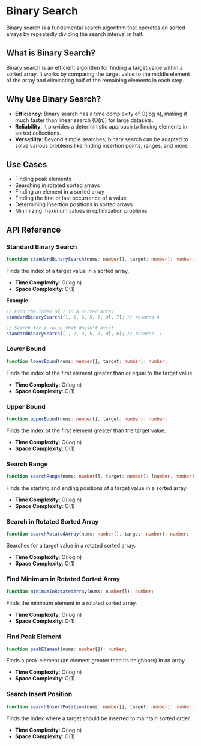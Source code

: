 # Binary Search

Binary search is a fundamental search algorithm that operates on sorted arrays by repeatedly dividing the search interval in half.

## What is Binary Search?

Binary search is an efficient algorithm for finding a target value within a sorted array. It works by comparing the target value to the middle element of the array and eliminating half of the remaining elements in each step.

## Why Use Binary Search?

- **Efficiency**: Binary search has a time complexity of O(log n), making it much faster than linear search (O(n)) for large datasets.
- **Reliability**: It provides a deterministic approach to finding elements in sorted collections.
- **Versatility**: Beyond simple searches, binary search can be adapted to solve various problems like finding insertion points, ranges, and more.

## Use Cases

- Finding peak elements
- Searching in rotated sorted arrays
- Finding an element in a sorted array
- Finding the first or last occurrence of a value
- Determining insertion positions in sorted arrays
- Minimizing maximum values in optimization problems

## API Reference

### Standard Binary Search

```typescript
function standardBinarySearch(nums: number[], target: number): number;
```

Finds the index of a target value in a sorted array.

- **Time Complexity**: O(log n)
- **Space Complexity**: O(1)

**Example:**

```typescript
// Find the index of 7 in a sorted array
standardBinarySearch([1, 2, 3, 5, 7, 9], 7); // returns 4

// Search for a value that doesn't exist
standardBinarySearch([1, 2, 3, 5, 7, 9], 6); // returns -1
```

### Lower Bound

```typescript
function lowerBound(nums: number[], target: number): number;
```

Finds the index of the first element greater than or equal to the target value.

- **Time Complexity**: O(log n)
- **Space Complexity**: O(1)

### Upper Bound

```typescript
function upperBound(nums: number[], target: number): number;
```

Finds the index of the first element greater than the target value.

- **Time Complexity**: O(log n)
- **Space Complexity**: O(1)

### Search Range

```typescript
function searchRange(nums: number[], target: number): [number, number];
```

Finds the starting and ending positions of a target value in a sorted array.

- **Time Complexity**: O(log n)
- **Space Complexity**: O(1)

### Search in Rotated Sorted Array

```typescript
function searchRotatedArray(nums: number[], target: number): number;
```

Searches for a target value in a rotated sorted array.

- **Time Complexity**: O(log n)
- **Space Complexity**: O(1)

### Find Minimum in Rotated Sorted Array

```typescript
function minimumInRotatedArray(nums: number[]): number;
```

Finds the minimum element in a rotated sorted array.

- **Time Complexity**: O(log n)
- **Space Complexity**: O(1)

### Find Peak Element

```typescript
function peakElement(nums: number[]): number;
```

Finds a peak element (an element greater than its neighbors) in an array.

- **Time Complexity**: O(log n)
- **Space Complexity**: O(1)

### Search Insert Position

```typescript
function searchInsertPosition(nums: number[], target: number): number;
```

Finds the index where a target should be inserted to maintain sorted order.

- **Time Complexity**: O(log n)
- **Space Complexity**: O(1)
